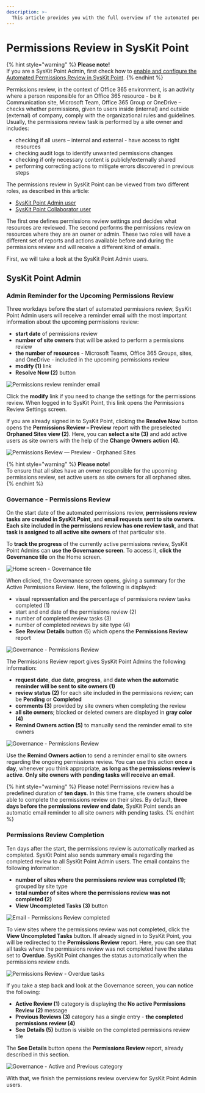 ```yaml
---
description: >-
  This article provides you with the full overview of the automated permissions review process in SysKit Point. 
---
```


# Permissions Review in SysKit Point

{% hint style="warning" %}
**Please note!**  
If you are a SysKit Point Admin, first check how to [enable and configure the Automated Permissions Review in SysKit Point](../installation-and-configuration/enable-permissions-review.md).
{% endhint %}

Permissions review, in the context of Office 365 environment, is an activity where a person responsible for an Office 365 resource - be it Communication site, Microsoft Team, Office 365 Group or OneDrive – checks whether permissions, given to users inside (internal) and outside (external) of company, comply with the organizational rules and guidelines. Usually, the permissions review task is performed by a site owner and includes:
* checking if all users – internal and external - have access to right resources
* checking audit logs to identify unwanted permissions changes
* checking if only necessary content is publicly/externally shared
* performing correcting actions to mitigate errors discovered in previous steps

The permissions review in SysKit Point can be viewed from two different roles, as described in this article:
* [SysKit Point Admin user](#syskit-point-admin)
* [SysKit Point Collaborator user](#syskit-point-collaborator)

The first one defines permissions review settings and decides what resources are reviewed. The second performs the permissions review on resources where they are an owner or admin. These two roles will have a different set of reports and actions available before and during the permissions review and will receive a different kind of emails. 

First, we will take a look at the SysKit Point Admin users.

## SysKit Point Admin

### Admin Reminder for the Upcoming Permissions Review

Three workdays before the start of automated permissions review, SysKit Point Admin users will receive a reminder email with the most important information about the upcoming permissions review: 
* **start date** of permissions review
* **number of site owners** that will be asked to perform a permissions review
* **the number of resources** - Microsoft Teams, Office 365 Groups, sites, and OneDrive - included in the upcoming permissions review
* **modify (1)** link
* **Resolve Now (2)** button

![Permissions review reminder email](../.gitbook/assets/permissions-review/permissions-review_reminder-before.png)

Click the **modify** link if you need to change the settings for the permissions review. When logged in to SysKit Point, this link opens the Permissions Review Settings screen.

If you are already signed in to SysKit Point, clicking the **Resolve Now** button opens the **Permissions Review – Preview** report with the preselected **Orphaned Sites view (2)**. Here, you can **select a site (3)** and add active users as site owners with the help of the **Change Owners action (4)**. 

![Permissions Review — Preview - Orphaned Sites](../.gitbook/assets/permissions-review/permissions-review_preview-orphaned-sites.png)

{% hint style="warning" %}
**Please note!**  
To ensure that all sites have an owner responsible for the upcoming permissions review, set active users as site owners for all orphaned sites.
{% endhint %}

### Governance - Permissions Review

On the start date of the automated permissions review, **permissions review tasks are created in SysKit Point**, and **email requests sent to site owners**. **Each site included in the permissions review has one review task**, and that **task is assigned to all active site owners** of that particular site.

To **track the progress** of the currently active permissions review, SysKit Point Admins can **use the Governance screen**. To access it, **click the Governance tile** on the Home screen.

![Home screen - Governance tile](../.gitbook/assets/permissions-review/permissions-review_home.png)

When clicked, the Governance screen opens, giving a summary for the Active Permissions Review. Here, the following is displayed:
* visual representation and the percentage of permissions review tasks completed (1)
* start and end date of the permissions review (2)
* number of completed review tasks (3)
* number of completed reviews by site type (4)
* **See Review Details** button (5) which opens the **Permissions Review** report

![Governance - Permissions Review](../.gitbook/assets/permissions-review/permissions-review_governance.png)

The Permissions Review report gives SysKit Point Admins the following information:
* **request date**, **due date**, **progress**, and **date when the automatic reminder will be sent to site owners (1)**
* **review status (2)** for each site included in the permissions review; can be **Pending** or **Completed**
* **comments (3)** provided by site owners when completing the review
* **all site owners**; blocked or deleted owners are displayed in **gray color (4)**
* **Remind Owners action (5)** to manually send the reminder email to site owners

![Governance - Permissions Review](../.gitbook/assets/permissions-review/permissions-review_governance-review-details.png)

Use the **Remind Owners action** to send a reminder email to site owners regarding the ongoing permissions review. You can use this action **once a day**, whenever you think appropriate, **as long as the permissions review is active**. **Only site owners with pending tasks will receive an email**.

{% hint style="warning" %}
Please note!
Permissions review has a predefined duration of **ten days**. In this time frame, site owners should be able to complete the permissions review on their sites. By default, **three days before the permissions review end date**, SysKit Point sends an automatic email reminder to all site owners with pending tasks.
{% endhint %}

### Permissions Review Completion

Ten days after the start, the permissions review is automatically marked as completed. SysKit Point also sends summary emails regarding the completed review to all SysKit Point Admin users. The email contains the following information:
* **number of sites where the permissions review was completed (1)**; grouped by site type
* **total number of sites where the permissions review was not completed (2)**
* **View Uncompleted Tasks (3)** button

![Email - Permissions Review completed](../.gitbook/assets/permissions-review/permissions-review_email-after.png)

To view sites where the permissions review was not completed, click the **View Uncompleted Tasks** button. If already signed in to SysKit Point, you will be redirected to the **Permissions Review** report. Here, you can see that all tasks where the permissions review was not completed have the status set to **Overdue**. SysKit Point changes the status automatically when the permissions review ends.

![Permissions Review - Overdue tasks](../.gitbook/assets/permissions-review/permissions-review_governance-review-details-overdue.png)

If you take a step back and look at the Governance screen, you can notice the following:
* **Active Review (1)** category is displaying the **No active Permissions Review (2)** message
* **Previous Reviews (3)** category has a single entry - **the completed permissions review (4)**
* **See Details (5)** button is visible on the completed permissions review tile

The **See Details** button opens the **Permissions Review** report, already described in this section.

![Governance - Active and Previous category](../.gitbook/assets/permissions-review/permissions-review_governance-active-previous.png)

With that, we finish the permissions review overview for SysKit Point Admin users.




